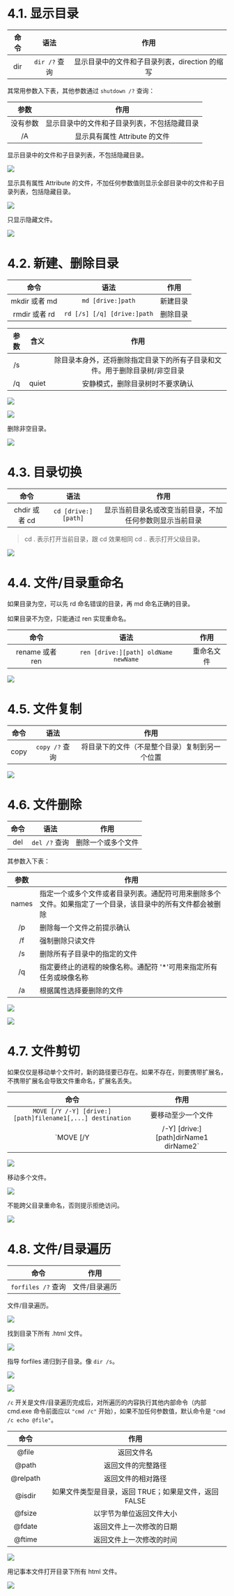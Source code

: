 # 4.1. 显示目录

| 命令 |     语法      |                      作用                      |
| :--: | :-----------: | :--------------------------------------------: |
| dir  | `dir /?` 查询 | 显示目录中的文件和子目录列表，direction 的缩写 |

其常用参数入下表，其他参数通过 `shutdown /?` 查询：

|   参数   |                     作用                     |
| :------: | :------------------------------------------: |
| 没有参数 | 显示目录中的文件和子目录列表，不包括隐藏目录 |
|    /A    |        显示具有属性 Attribute 的文件         |

显示目录中的文件和子目录列表，不包括隐藏目录。

![](./Image/01.png)

显示具有属性 Attribute 的文件，不加任何参数值则显示全部目录中的文件和子目录列表，包括隐藏目录。

![](./Image/02.png)

只显示隐藏文件。

![](./Image/03.png)

# 4.2. 新建、删除目录

|     命令      |            语法             |   作用   |
| :-----------: | :-------------------------: | :------: |
| mkdir 或者 md |      `md [drive:]path`      | 新建目录 |
| rmdir 或者 rd | `rd [/s] [/q] [drive:]path` | 删除目录 |

| 参数 | 含义  |                             作用                             |
| :--: | :---: | :----------------------------------------------------------: |
|  /s  |       | 除目录本身外，还将删除指定目录下的所有子目录和文件。用于删除目录树/非空目录 |
|  /q  | quiet |               安静模式，删除目录树时不要求确认               |

![](./Image/04.png)

![](./Image/05.png)

删除非空目录。

![](./Image/06.png)

# 4.3. 目录切换

|     命令      |        语法         |                           作用                           |
| :-----------: | :-----------------: | :------------------------------------------------------: |
| chdir 或者 cd | `cd [drive:][path]` | 显示当前目录名或改变当前目录，不加任何参数则显示当前目录 |

> cd .  表示打开当前目录，跟 cd 效果相同
> cd .. 表示打开父级目录。

![](./Image/07.png)

# 4.4. 文件/目录重命名

如果目录为空，可以先 rd 命名错误的目录，再 md 命名正确的目录。

如果目录不为空，只能通过 ren 实现重命名。

|      命令       |                 语法                 |    作用    |
| :-------------: | :----------------------------------: | :--------: |
| rename 或者 ren | `ren [drive:][path] oldName newName` | 重命名文件 |

![](./Image/08.png)

# 4.5. 文件复制

| 命令 |      语法      |                      作用                      |
| :--: | :------------: | :--------------------------------------------: |
| copy | `copy /?` 查询 | 将目录下的文件（不是整个目录）复制到另一个位置 |

![](./Image/09.png)

# 4.6. 文件删除

| 命令 |     语法      |        作用        |
| :--: | :-----------: | :----------------: |
| del  | `del /?` 查询 | 删除一个或多个文件 |

其参数入下表：

| 参数  | 作用                                                         |
| :---: | ------------------------------------------------------------ |
| names | 指定一个或多个文件或者目录列表。通配符可用来删除多个文件。如果指定了一个目录，该目录中的所有文件都会被删除 |
|  /p   | 删除每一个文件之前提示确认                                   |
|  /f   | 强制删除只读文件                                             |
|  /s   | 删除所有子目录中的指定的文件                                 |
|  /q   | 指定要终止的进程的映像名称。通配符 '*'可用来指定所有任务或映像名称 |
|  /a   | 根据属性选择要删除的文件                                     |

![](./Image/10.png)

![](./Image/11.png)

# 4.7. 文件剪切

如果仅仅是移动单个文件时，新的路径要已存在。如果不存在，则要携带扩展名，不携带扩展名会导致文件重命名，扩展名丢失。

|                           命令                            |                作用                |
| :-------------------------------------------------------: | :--------------------------------: |
| `MOVE [/Y /-Y] [drive:][path]filename1[,...] destination` |         要移动至少一个文件         |
|     `MOVE [/Y |/-Y] [drive:][path]dirName1 dirName2`      | 重命名一个目录，但不能跨磁盘重命名 |

![](./Image/12.png)

移动多个文件。

![](./Image/13.png)

不能跨父目录重命名，否则提示拒绝访问。

![](./Image/14.png)

# 4.8. 文件/目录遍历

|        命令        |     作用      |
| :----------------: | :-----------: |
| `forfiles /?` 查询 | 文件/目录遍历 |

文件/目录遍历。

![](./Image/15.png)

找到目录下所有 .html 文件。

![](./Image/16.png)

指导 forfiles 递归到子目录。像 `dir /s`。

![](./Image/17.png)

![](./Image/18.png)

`/c` 开关是文件/目录遍历完成后，对所遍历的内容执行其他内部命令（内部 cmd.exe 命令前面应以 `"cmd /c"` 开始），如果不加任何参数值，默认命令是 `"cmd /c echo @file"`。

|   命令   |                         作用                          |
| :------: | :---------------------------------------------------: |
|  @file   |                      返回文件名                       |
|  @path   |                  返回文件的完整路径                   |
| @relpath |                  返回文件的相对路径                   |
|  @isdir  | 如果文件类型是目录，返回 TRUE；如果是文件，返回 FALSE |
|  @fsize  |               以字节为单位返回文件大小                |
|  @fdate  |               返回文件上一次修改的日期                |
|  @ftime  |               返回文件上一次修改的时间                |

![](./Image/19.png)

用记事本文件打开目录下所有 html 文件。

![](./Image/20.png)
